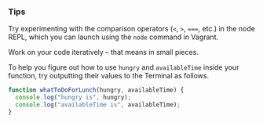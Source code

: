 ### Tips

Try experimenting with the comparison operators (`<`, `>`, `===`, etc.) in the node REPL, which you can launch using the `node` command in Vagrant.

Work on your code iteratively – that means in small pieces. 

To help you figure out how to use `hungry` and `availableTime` inside your function, try outputting their values to the Terminal as follows.



```javascript
function whatToDoForLunch(hungry, availableTime) {
  console.log("hungry is", hungry);
  console.log("availableTime is", availableTime);
}
```
